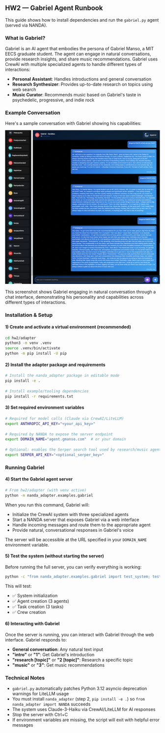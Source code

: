 ## HW2 — Gabriel Agent Runbook

This guide shows how to install dependencies and run the `gabriel.py` agent (served via NANDA).

### What is Gabriel?

Gabriel is an AI agent that embodies the persona of Gabriel Manso, a MIT EECS graduate student. The agent can engage in natural conversations, provide research insights, and share music recommendations. Gabriel uses CrewAI with multiple specialized agents to handle different types of interactions:

- **Personal Assistant**: Handles introductions and general conversation
- **Research Synthesizer**: Provides up-to-date research on topics using web search
- **Music Curator**: Recommends music based on Gabriel's taste in psychedelic, progressive, and indie rock

### Example Conversation

Here's a sample conversation with Gabriel showing his capabilities:

![Gabriel Agent Conversation](img/agent_conversation.png)

This screenshot shows Gabriel engaging in natural conversation through a chat interface, demonstrating his personality and capabilities across different types of interactions.

### Installation & Setup

#### 1) Create and activate a virtual environment (recommended)

```bash
cd hw2/adapter
python3 -m venv .venv
source .venv/bin/activate
python -m pip install -U pip
```

#### 2) Install the adapter package and requirements

```bash
# Install the nanda_adapter package in editable mode
pip install -e .

# Install example/tooling dependencies
pip install -r requirements.txt
```

#### 3) Set required environment variables

```bash
# Required for model calls (Claude via CrewAI/LiteLLM)
export ANTHROPIC_API_KEY="<your_api_key>"

# Required by NANDA to expose the server endpoint
export DOMAIN_NAME="agent.gmanso.com"  # or your domain

# Optional: enables the Serper search tool used by research/music agents
export SERPER_API_KEY="<optional_serper_key>"
```

### Running Gabriel

#### 4) Start the Gabriel agent server

```bash
# From hw2/adapter (with venv active)
python -m nanda_adapter.examples.gabriel
```

When you run this command, Gabriel will:
- Initialize the CrewAI system with three specialized agents
- Start a NANDA server that exposes Gabriel via a web interface
- Handle incoming messages and route them to the appropriate agent
- Provide natural, conversational responses in Gabriel's voice

The server will be accessible at the URL specified in your `DOMAIN_NAME` environment variable.

#### 5) Test the system (without starting the server)

Before running the full server, you can verify everything is working:

```bash
python -c "from nanda_adapter.examples.gabriel import test_system; test_system()"
```

This will test:
- ✅ System initialization
- ✅ Agent creation (3 agents)
- ✅ Task creation (3 tasks)
- ✅ Crew creation

#### 6) Interacting with Gabriel

Once the server is running, you can interact with Gabriel through the web interface. Gabriel responds to:

- **General conversation**: Any natural text input
- **"intro"** or **"1"**: Get Gabriel's introduction
- **"research [topic]"** or **"2 [topic]"**: Research a specific topic
- **"music"** or **"3"**: Get music recommendations

### Technical Notes

- `gabriel.py` automatically patches Python 3.12 asyncio deprecation warnings for LiteLLM usage
- You must install `nanda_adapter` (step 2, `pip install -e .`) so `from nanda_adapter import NANDA` succeeds
- The system uses Claude-3-Haiku via CrewAI/LiteLLM for AI responses
- Stop the server with Ctrl+C
- If environment variables are missing, the script will exit with helpful error messages


